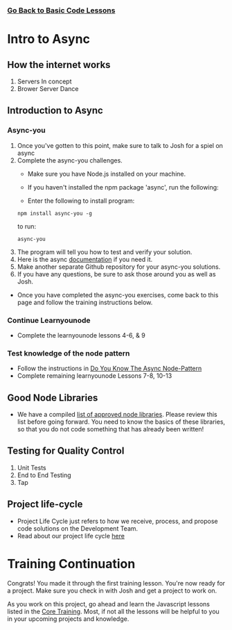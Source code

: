 ### [Go Back to Basic Code Lessons](./basiccodelessons.md)

# Intro to Async

##  How the internet works
1.  Servers In concept
2.  Brower Server Dance
##  Introduction to Async
###  Async-you
1. Once you've gotten to this point, make sure to talk to Josh for a spiel on async
1. Complete the async-you challenges. 
    * Make sure you have Node.js installed on your machine.
    * If you haven't installed the npm package 'async', run the following:

    * Enter the following to install program:
    ```
    npm install async-you -g
    ```
    to run:
    ```
    async-you
    ```
2. The program will tell you how to test and verify your solution.
2. Here is the async [documentation](https://caolan.github.io/async/docs.html) if you need it.
3. Make another separate Github repository for your async-you solutions.
2. If you have any questions, be sure to ask those around you as well as Josh.

* Once you have completed the async-you exercises, come back to this page and follow the training instructions below.

###  Continue Learnyounode 
* Complete the learnyounode lessons 4-6, & 9
###  Test knowledge of the node pattern
* Follow the instructions in [Do You Know The Async Node-Pattern](https://github.com/byuitechops/do-you-know-the-async-node-pattern)
* Complete remaining learnyounode Lessons 7-8, 10-13
## Good Node Libraries
* We have a compiled [list of approved node libraries](../../Handbook/5.%20Approved%20Lists/Approved%20Libraries%20Node). Please review this list before going forward. You need to know the basics of these libraries, so that you do not code something that has already been written!

##  Testing for Quality Control
1.  Unit Tests
2.  End to End Testing
3.  Tap
## Project life-cycle
* Project Life Cycle just refers to how we receive, process, and propose code solutions on the Development Team. 
* Read about our project life cycle [here](../../Handbook/3.%20Project%20Life%Cycle)

# Training Continuation
Congrats! You made it through the first training lesson. You're now ready for a project. Make sure you check in with Josh and get a project to work on. 

As you work on this project, go ahead and learn the Javascript lessons listed in the [Core Training](../Core). Most, if not all the lessons will be helpful to you in your upcoming projects and knowledge. 